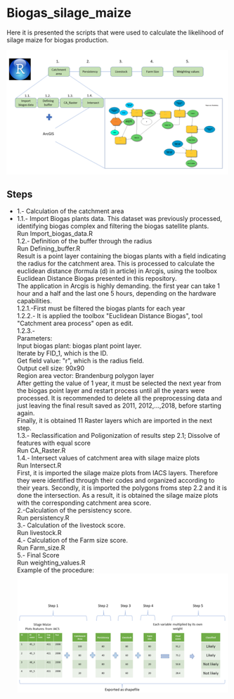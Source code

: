 # Biogas_silage_maize

Here it is presented the scripts that were used to calculate the likelihood of silage maize for biogas production.

![Screenshot](R_steps.png)

## Steps
* 1.- Calculation of the catchment area <br />
* 1.1.- Import Biogas plants data. This dataset was previously processed, identifying biogas complex and filtering the biogas satellite plants. <br />
Run Import_biogas_data.R <br />
1.2.- Definition of the buffer through the radius <br />
Run Defining_buffer.R <br />
Result is a point layer containing the biogas plants with a field indicating the radius for the catchment area. This is processed to calculate the euclidean distance (formula (d) in article) in Arcgis, using the toolbox Euclidean Distance Biogas presented in this repository. <br /> 
The application in Arcgis is highly demanding. the first year can take 1 hour and a half and the last one 5 hours, depending on the hardware capabilities. <br />
1.2.1.-First must be filtered the biogas plants for each year <br />
1.2.2.- It is applied the toolbox "Euclidean Distance Biogas", tool "Catchment area process" open as edit. <br />
1.2.3.- <br />
Parameters: <br />
Input biogas plant: biogas plant point layer. <br />
Iterate by FID_1, which is the ID. <br />
Get field value: "r", which is the radius field. <br />
Output cell size: 90x90 <br />
Region area vector: Brandenburg polygon layer <br />
After getting the value of 1 year, it must be selected the next year from the biogas point layer and restart process until all the years were processed. It is recommended to delete all the preprocessing data and just leaving the final result saved as 2011, 2012,...,2018, before starting again. <br />
Finally, it is obtained 11 Raster layers which are imported in the next step. <br />
1.3.- Reclassification and Poligonization of results step 2.1; Dissolve of features with equal score <br />
Run CA_Raster.R <br />
1.4.- Intersect values of catchment area with silage maize plots <br />
Run Intersect.R <br />
First, it is imported the silage maize plots from IACS layers. Therefore they were identified through their codes and organized according to their years.
Secondly, it is imported the polygons froms step 2.2 and it is done the intersection. 
As a result, it is obtained the silage maize plots with the corresponding catchment area score. <br />
2.-Calculation of the persistency score. <br />
Run persistency.R <br />
3.- Calculation of the livestock score. <br />
Run livestock.R <br />
4.- Calculation of the Farm size score. <br />
Run Farm_size.R <br />
5.- Final Score  <br />
Run weighting_values.R <br />
Example of the procedure: <br />
![Screenshot](Intern_Steps.png)
